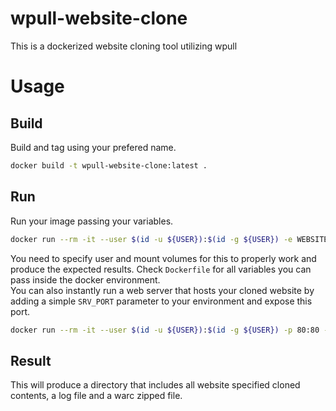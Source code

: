 # wpull-website-clone
This is a dockerized website cloning tool utilizing wpull

# Usage
## Build
Build and tag using your prefered name.
```bash
docker build -t wpull-website-clone:latest .
```
## Run
Run your image passing your variables.
```bash
docker run --rm -it --user $(id -u ${USER}):$(id -g ${USER}) -e WEBSITE=<WEBSITE_TO_CLONE> -e LEVEL=1 -e WAIT=0.1 -v ${PWD}:/app wpull-website-clone:latest
```
You need to specify user and mount volumes for this to properly work and produce the expected results. Check `Dockerfile` for all variables you can pass inside the docker environment. \
You can also instantly run a web server that hosts your cloned website by adding a simple `SRV_PORT` parameter to your environment and expose this port.
```bash
docker run --rm -it --user $(id -u ${USER}):$(id -g ${USER}) -p 80:80 -e WEBSITE=<WEBSITE_TO_CLONE> -e LEVEL=1 -e WAIT=0.1 -e SRV_PORT=80 -v ${PWD}:/app wpull-website-clone:latest
```
## Result
This will produce a directory that includes all website specified cloned contents, a log file and a warc zipped file.